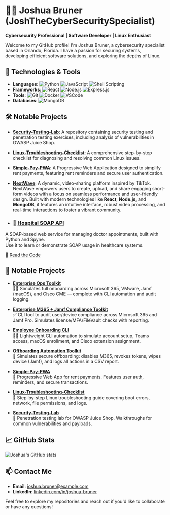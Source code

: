 # 👨‍💻 Joshua Bruner (JoshTheCyberSecuritySpecialist)

**Cybersecurity Professional | Software Developer | Linux Enthusiast**

Welcome to my GitHub profile! I'm Joshua Bruner, a cybersecurity specialist based in Orlando, Florida. I have a passion for securing systems, developing efficient software solutions, and exploring the depths of Linux.

## 🔧 Technologies & Tools

- **Languages**: ![Python](https://img.shields.io/badge/-Python-3776AB?logo=python&logoColor=white) ![JavaScript](https://img.shields.io/badge/-JavaScript-F7DF1E?logo=javascript&logoColor=black) ![Shell Scripting](https://img.shields.io/badge/-Shell_Scripting-4EAA25?logo=gnu-bash&logoColor=white)
- **Frameworks**: ![React](https://img.shields.io/badge/-React-61DAFB?logo=react&logoColor=black) ![Node.js](https://img.shields.io/badge/-Node.js-339933?logo=node.js&logoColor=white) ![Express.js](https://img.shields.io/badge/-Express.js-000000?logo=express&logoColor=white)
- **Tools**: ![Git](https://img.shields.io/badge/-Git-F05032?logo=git&logoColor=white) ![Docker](https://img.shields.io/badge/-Docker-2496ED?logo=docker&logoColor=white) ![VSCode](https://img.shields.io/badge/-VSCode-007ACC?logo=visual-studio-code&logoColor=white)
- **Databases**: ![MongoDB](https://img.shields.io/badge/-MongoDB-47A248?logo=mongodb&logoColor=white)

## 🛠️ Notable Projects

- **[Security-Testing-Lab](https://github.com/JoshTheCyberSecuritySpecialist/Security-Testing-Lab)**: A repository containing security testing and penetration testing exercises, including analysis of vulnerabilities in OWASP Juice Shop.

- **[Linux-Troubleshooting-Checklist](https://github.com/JoshTheCyberSecuritySpecialist/Linux-Troubleshooting-Checklist)**: A comprehensive step-by-step checklist for diagnosing and resolving common Linux issues.

- **[Simple-Pay-PWA](https://github.com/JoshTheCyberSecuritySpecialist/simple-pay-pwa)**: A Progressive Web Application designed to simplify rent payments, featuring rent reminders and secure user authentication.

- **[NextWave](https://github.com/JoshTheCyberSecuritySpecialist/NextWave)**: A dynamic, video-sharing platform inspired by TikTok. NextWave empowers users to create, upload, and share engaging short-form videos with a focus on seamless performance and user-friendly design. Built with modern technologies like **React**, **Node.js**, and **MongoDB**, it features an intuitive interface, robust video processing, and real-time interactions to foster a vibrant community.

- ### 🏥 [Hospital SOAP API](https://github.com/JoshTheCyberSecuritySpecialist/hospital-soap-api)
A SOAP-based web service for managing doctor appointments, built with Python and Spyne.  
Use it to learn or demonstrate SOAP usage in healthcare systems.

📄 [Read the Code](https://github.com/JoshTheCyberSecuritySpecialist/hospital-soap-api/blob/main/app.py)

## 🚀 Notable Projects

- [**Enterprise Ops Toolkit**](https://github.com/JoshTheCyberSecuritySpecialist/enterprise-ops-toolkit)  
  🧑‍💻 Simulates full onboarding across Microsoft 365, VMware, Jamf (macOS), and Cisco CME — complete with CLI automation and audit logging.

- [**Enterprise M365 + Jamf Compliance Toolkit**](https://github.com/JoshTheCyberSecuritySpecialist/enterprise-m365-jamf-compliance-toolkit)  
  ✅ CLI tool to audit user/device compliance across Microsoft 365 and Jamf Pro. Simulates license/MFA/FileVault checks with reporting.

- [**Employee Onboarding CLI**](https://github.com/JoshTheCyberSecuritySpecialist/onboarding-toolkit)  
  👩‍💼 Lightweight CLI automation to simulate account setup, Teams access, macOS enrollment, and Cisco extension assignment.

- [**Offboarding Automation Toolkit**](https://github.com/JoshTheCyberSecuritySpecialist/offboarding-toolkit)  
  🛑 Simulates secure offboarding: disables M365, revokes tokens, wipes device (Jamf), and logs all actions in a CSV report.

- [**Simple-Pay-PWA**](https://github.com/JoshTheCyberSecuritySpecialist/simple-pay-pwa)  
  💸 Progressive Web App for rent payments. Features user auth, reminders, and secure transactions.

- [**Linux-Troubleshooting-Checklist**](https://github.com/JoshTheCyberSecuritySpecialist/Linux-Troubleshooting-Checklist)  
  🧰 Step-by-step Linux troubleshooting guide covering boot errors, network, file permissions, and logs.

- [**Security-Testing-Lab**](https://github.com/JoshTheCyberSecuritySpecialist/Security-Testing-Lab)  
  🔐 Penetration testing lab for OWASP Juice Shop. Walkthroughs for common vulnerabilities and payloads.








## 📈 GitHub Stats

![Joshua's GitHub stats](https://github-readme-stats.vercel.app/api?username=JoshTheCyberSecuritySpecialist&show_icons=true&theme=radical)

## 📫 Contact Me

- **Email**: [joshua.bruner@example.com](mailto:joshua.bruner@example.com)
- **LinkedIn**: [linkedin.com/in/joshua-bruner](https://www.linkedin.com/in/joshua-bruner)

Feel free to explore my repositories and reach out if you'd like to collaborate or have any questions!
